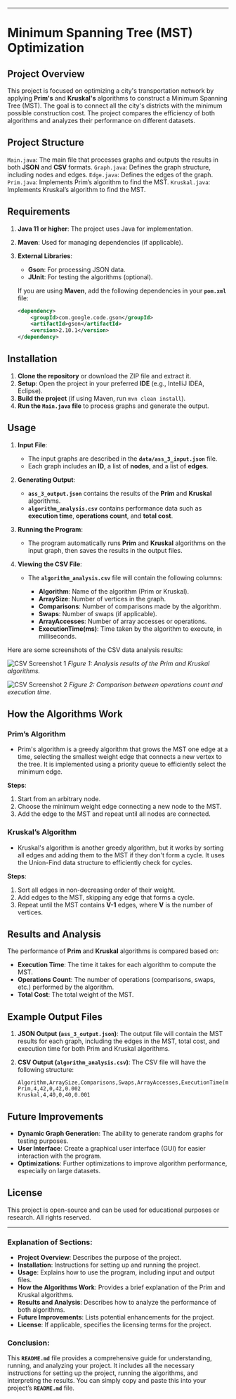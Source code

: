
---

# Minimum Spanning Tree (MST) Optimization

## Project Overview

This project is focused on optimizing a city's transportation network by applying **Prim's** and **Kruskal's** algorithms to construct a Minimum Spanning Tree (MST). The goal is to connect all the city's districts with the minimum possible construction cost. The project compares the efficiency of both algorithms and analyzes their performance on different datasets.

## Project Structure

`Main.java`: The main file that processes graphs and outputs the results in both **JSON** and **CSV** formats.
`Graph.java`: Defines the graph structure, including nodes and edges.
`Edge.java`: Defines the edges of the graph.
`Prim.java`: Implements Prim’s algorithm to find the MST.
`Kruskal.java`: Implements Kruskal’s algorithm to find the MST.

## Requirements

1. **Java 11 or higher**: The project uses Java for implementation.
2. **Maven**: Used for managing dependencies (if applicable).
3. **External Libraries**:

    * **Gson**: For processing JSON data.
    * **JUnit**: For testing the algorithms (optional).

   If you are using **Maven**, add the following dependencies in your **`pom.xml`** file:

   ```xml
   <dependency>
       <groupId>com.google.code.gson</groupId>
       <artifactId>gson</artifactId>
       <version>2.10.1</version>
   </dependency>
   ```

## Installation

1. **Clone the repository** or download the ZIP file and extract it.
2. **Setup**: Open the project in your preferred **IDE** (e.g., IntelliJ IDEA, Eclipse).
3. **Build the project** (if using Maven, run `mvn clean install`).
4. **Run the `Main.java` file** to process graphs and generate the output.

## Usage

1. **Input File**:

    * The input graphs are described in the **`data/ass_3_input.json`** file.
    * Each graph includes an **ID**, a list of **nodes**, and a list of **edges**.

2. **Generating Output**:

    * **`ass_3_output.json`** contains the results of the **Prim** and **Kruskal** algorithms.
    * **`algorithm_analysis.csv`** contains performance data such as **execution time**, **operations count**, and **total cost**.

3. **Running the Program**:

    * The program automatically runs **Prim** and **Kruskal** algorithms on the input graph, then saves the results in the output files.

4. **Viewing the CSV File**:

    * The **`algorithm_analysis.csv`** file will contain the following columns:

        * **Algorithm**: Name of the algorithm (Prim or Kruskal).
        * **ArraySize**: Number of vertices in the graph.
        * **Comparisons**: Number of comparisons made by the algorithm.
        * **Swaps**: Number of swaps (if applicable).
        * **ArrayAccesses**: Number of array accesses or operations.
        * **ExecutionTime(ms)**: Time taken by the algorithm to execute, in milliseconds.

Here are some screenshots of the CSV data analysis results:

![CSV Screenshot 1](images/csv_data1.png)
*Figure 1: Analysis results of the Prim and Kruskal algorithms.*

![CSV Screenshot 2](images/csv_data2.png)
*Figure 2: Comparison between operations count and execution time.*

## How the Algorithms Work

### **Prim’s Algorithm**

* Prim's algorithm is a greedy algorithm that grows the MST one edge at a time, selecting the smallest weight edge that connects a new vertex to the tree. It is implemented using a priority queue to efficiently select the minimum edge.

**Steps**:

1. Start from an arbitrary node.
2. Choose the minimum weight edge connecting a new node to the MST.
3. Add the edge to the MST and repeat until all nodes are connected.

### **Kruskal’s Algorithm**

* Kruskal's algorithm is another greedy algorithm, but it works by sorting all edges and adding them to the MST if they don't form a cycle. It uses the Union-Find data structure to efficiently check for cycles.

**Steps**:

1. Sort all edges in non-decreasing order of their weight.
2. Add edges to the MST, skipping any edge that forms a cycle.
3. Repeat until the MST contains **V-1** edges, where **V** is the number of vertices.

## Results and Analysis

The performance of **Prim** and **Kruskal** algorithms is compared based on:

* **Execution Time**: The time it takes for each algorithm to compute the MST.
* **Operations Count**: The number of operations (comparisons, swaps, etc.) performed by the algorithm.
* **Total Cost**: The total weight of the MST.

## Example Output Files

1. **JSON Output (`ass_3_output.json`)**:
   The output file will contain the MST results for each graph, including the edges in the MST, total cost, and execution time for both Prim and Kruskal algorithms.

2. **CSV Output (`algorithm_analysis.csv`)**:
   The CSV file will have the following structure:

   ```csv
   Algorithm,ArraySize,Comparisons,Swaps,ArrayAccesses,ExecutionTime(ms)
   Prim,4,42,0,42,0.002
   Kruskal,4,40,0,40,0.001
   ```

## Future Improvements

* **Dynamic Graph Generation**: The ability to generate random graphs for testing purposes.
* **User Interface**: Create a graphical user interface (GUI) for easier interaction with the program.
* **Optimizations**: Further optimizations to improve algorithm performance, especially on large datasets.

## License

This project is open-source and can be used for educational purposes or research. All rights reserved.

---

### **Explanation of Sections:**

* **Project Overview**: Describes the purpose of the project.
* **Installation**: Instructions for setting up and running the project.
* **Usage**: Explains how to use the program, including input and output files.
* **How the Algorithms Work**: Provides a brief explanation of the Prim and Kruskal algorithms.
* **Results and Analysis**: Describes how to analyze the performance of both algorithms.
* **Future Improvements**: Lists potential enhancements for the project.
* **License**: If applicable, specifies the licensing terms for the project.

### **Conclusion:**

This **`README.md`** file provides a comprehensive guide for understanding, running, and analyzing your project. It includes all the necessary instructions for setting up the project, running the algorithms, and interpreting the results. You can simply copy and paste this into your project’s **`README.md`** file.


